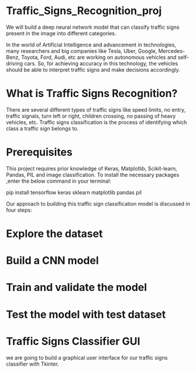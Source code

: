 # Traffic_Signs_Recognition_proj
We will build a deep neural network model that can classify traffic signs present in the image into different categories. 

In the world of Artificial Intelligence and advancement in technologies, many researchers and big companies like Tesla, Uber, Google, Mercedes-Benz, Toyota, Ford, Audi, etc are working on autonomous vehicles and self-driving cars. So, for achieving accuracy in this technology, the vehicles should be able to interpret traffic signs and make decisions accordingly.

# What is Traffic Signs Recognition?
There are several different types of traffic signs like speed limits, no entry, traffic signals, turn left or right, children crossing, no passing of heavy vehicles, etc. Traffic signs classification is the process of identifying which class a traffic sign belongs to.

# Prerequisites
This project requires prior knowledge of Keras, Matplotlib, Scikit-learn, Pandas, PIL and image classification.
To install the necessary packages ,enter the below command in your terminal:

pip install tensorflow keras sklearn matplotlib pandas pil

Our approach to building this traffic sign classification model is discussed in four steps:
# Explore the dataset
# Build a CNN model
# Train and validate the model
# Test the model with test dataset
# Traffic Signs Classifier GUI
   we are going to build a graphical user interface for our traffic signs classifier with        Tkinter.
   
